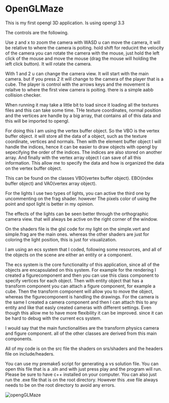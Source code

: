 # OpenGLMaze
This is my first opengl 3D application. Is using opengl 3.3

The controls are the following.

Use z and x to zoom the camera
with WASD u can move the camera, it will be relative to where the camera is poiting.
hold shift for reducint the velocity of the camera
you can rotate the camera with the mouse, just hold the left click of the mouse and move the mouse (drag the mouse will holding the ieft click button).
It will rotate the camera.

With 1 and 2 u can change the camera view. It will start with the main camera. but if you press 2 it will change to the camera of the player that is a cube.
The player is control with the arrows keys and the movement is relaitve to where the first view camera is poiting. there is a simple aabb collision checker.

When running it may take a little bit to load since it loading all the textures files and this can take some time. THe texture coordinates, normal position and the vertices
are handle by a big array, that contains all of this data and this will be imported to opengl.

For doing this I am using the vertex buffer object. So the VBO is the vertex buffer object. it will store all the data of a object, such as the texture coordinate, vertices and normals. Then
with the element buffer object I will handle the indices, hence it can be easier to draw objects with opengl by sepecifying the order of the indices. The indices are also stored on another array.
And finally with the vertex array object I can save of all this information. This allow me to specify the data and how is organized the data on the vertex buffer object.

This can be found on the classes VBO(vertex buffer object). EBO(index buffer object) and VAO(vertex array object).

For the lights I use two types of lights, you can active the third one by uncommenting on the frag shader. however The pixels color of using the point and spot light is better in my opinion.

The effects of the lights can be seen better through the orthographic camera view. that will always be active on the right corner of the window.

On the shaders file is the glsl code for my light on the simple.vert and simple.frag are the main ones. whereas the other shaders are just for coloring the light position, this is just for visualization.

I am using an ecs system that I coded, following some resources, and all of the objects on the scene are either an entity or a component. 

The ecs system is the core functionality of this application, since all of the objects are encapsulated on this system. 
For example for the rendering I created a figurecomponent and then you can use this class component to specify vertices for each object. Then with entity object that has a transform component you can attach a figure component, for example a cube.
Then the transform component will allow you to move the object, whereas the figurecomponent is handling the drawings.
For the camera is the same I created a camera component and then I can attach this to any entity and like that easly created cameras with different settings.
Even though this allow me to have more flexibility it can be improved. since it can be hard to debug with the current ecs system.

I would say that the main functionalities are the transform physics camera and figure component. all of the other classes are derived from this main components. 

All of my code is on the src file the shaders on srs/shaders and the headers file on include/headers.

You can use my premake5 script for generating a vs solution file. You can open this file that is a .sln and with just press play and the program will run. Please be sure to have c++ installed on your computer.
You can also just run the .exe file that is on the root directory. However this .exe file always needs to be on the root directory to avoid any errors.

![opengGLMaze](https://github.com/Galleta12/OpenGLMaze/assets/79543944/29f4a5ef-405b-4c93-ad43-5f91db6ec765)
